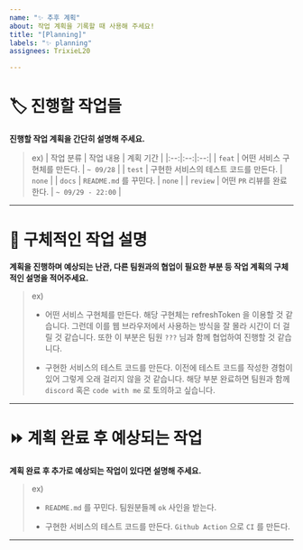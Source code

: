```yaml
---
name: "✨ 추후 계획"
about: 작업 계획을 기록할 때 사용해 주세요!
title: "[Planning]"
labels: "✨ planning"
assignees: TrixieL20

---
```


# 🏷 진행할 작업들

**진행할 작업 계획을 간단히 설명해 주세요.**

> ex)
> | 작업 분류 | 작업 내용 | 계획 기간 |
> |:--:|:--:|:--:|
> | `feat` | 어떤 서비스 구현체를 만든다. | `~ 09/28` |
> | `test` | 구현한 서비스의 테스트 코드를 만든다. | `none` |
> | `docs` | `README.md` 를 꾸민다. | `none` |
> | `review` | 어떤 `PR` 리뷰를 완료한다. | `~ 09/29 - 22:00` |

---

# 📝 구체적인 작업 설명

**계획을 진행하며 예상되는 난관, 다른 팀원과의 협업이 필요한 부분 등 작업 계획의 구체적인 설명을 적어주세요.**

<!-- 자세한 설명이 필요 없으면 생략 -->

> ex)
> - 어떤 서비스 구현체를 만든다.
> 해당 구현체는 refreshToken 을 이용할 것 같습니다. 그런데 이를 웹 브라우저에서 사용하는 방식을 잘 몰라 시간이 더 걸릴 것 같습니다.
> 또한 이 부분은 팀원 `???` 님과 함께 협업하여 진행할 것 같습니다.
>
> - 구현한 서비스의 테스트 코드를 만든다.
> 이전에 테스트 코드를 작성한 경험이 있어 그렇게 오래 걸리지 않을 것 같습니다.
> 해당 부분 완료하면 팀원과 함께 `discord` 혹은 `code with me` 로 토의하고 싶습니다.

---

# ⏩ 계획 완료 후 예상되는 작업

**계획 완료 후 추가로 예상되는 작업이 있다면 설명해 주세요.**

> ex)
> - `README.md` 를 꾸민다.
> 팀원분들께 `ok` 사인을 받는다.
> 
> - 구현한 서비스의 테스트 코드를 만든다. 
> `Github Action` 으로 `CI` 를 만든다.

---
